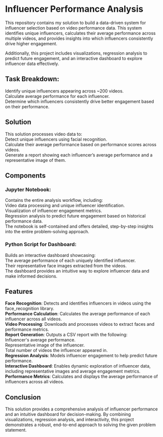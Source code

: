 # Influencer Performance Analysis
This repository contains my solution to build a data-driven system for influencer selection based on video performance data. This system identifies unique influencers, calculates their average performance across multiple videos, and provides insights into which influencers consistently drive higher engagement.

Additionally, this project includes visualizations, regression analysis to predict future engagement, and an interactive dashboard to explore influencer data effectively.

## Task Breakdown:
Identify unique influencers appearing across ~200 videos.     
Calculate average performance for each influencer.      
Determine which influencers consistently drive better engagement based on their performance.

## Solution
This solution processes video data to:     
Detect unique influencers using facial recognition.     
Calculate their average performance based on performance scores across videos.      
Generate a report showing each influencer’s average performance and a representative image of them.

## Components
### Jupyter Notebook:

Contains the entire analysis workflow, including:    
Video data processing and unique influencer identification.    
Visualization of influencer engagement metrics.     
Regression analysis to predict future engagement based on historical performance data.     
The notebook is self-contained and offers detailed, step-by-step insights into the entire problem-solving approach.      

### Python Script for Dashboard:

Builds an interactive dashboard showcasing:     
The average performance of each uniquely identified influencer.     
Their representative face images extracted from the videos.      
The dashboard provides an intuitive way to explore influencer data and make informed decisions.     


## Features
__Face Recognition__: Detects and identifies influencers in videos using the face_recognition library.    
__Performance Calculation__: Calculates the average performance of each influencer across all videos.     
__Video Processing__: Downloads and processes videos to extract faces and performance metrics.      
__Report Generation__: Outputs a CSV report with the following:     
Influencer's average performance.     
Representative image of the influencer.     
Total number of videos the influencer appeared in.    
__Regression Analysis__: Models influencer engagement to help predict future performance.      
__Interactive Dashboard__: Enables dynamic exploration of influencer data, including representative images and average engagement metrics.     
__Performance Metrics__: Calculates and displays the average performance of influencers across all videos.    


## Conclusion
This solution provides a comprehensive analysis of influencer performance and an intuitive dashboard for decision-making. By combining visualizations, regression analysis, and interactivity, this project demonstrates a robust, end-to-end approach to solving the given problem statement.

